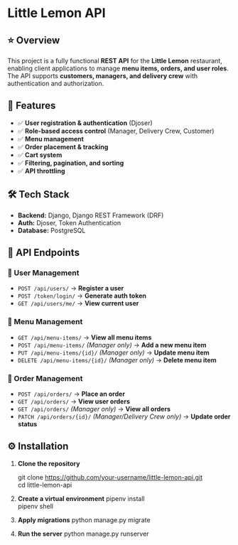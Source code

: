 # Little Lemon API  

## ⭐ Overview  
This project is a fully functional **REST API** for the **Little Lemon** restaurant, enabling client applications to manage **menu items, orders, and user roles**. The API supports **customers, managers, and delivery crew** with authentication and authorization.  

## 🚀 Features  
- ✅ **User registration & authentication** (Djoser)  
- ✅ **Role-based access control** (Manager, Delivery Crew, Customer)  
- ✅ **Menu management**  
- ✅ **Order placement & tracking**  
- ✅ **Cart system**  
- ✅ **Filtering, pagination, and sorting**  
- ✅ **API throttling**  

## 🛠 Tech Stack  
- **Backend:** Django, Django REST Framework (DRF)  
- **Auth:** Djoser, Token Authentication  
- **Database:** PostgreSQL  

## 📌 API Endpoints  

### 🔹 User Management  
- `POST /api/users/` → **Register a user**  
- `POST /token/login/` → **Generate auth token**  
- `GET /api/users/me/` → **View current user**  

### 🔹 Menu Management  
- `GET /api/menu-items/` → **View all menu items**  
- `POST /api/menu-items/` *(Manager only)* → **Add a new menu item**  
- `PUT /api/menu-items/{id}/` *(Manager only)* → **Update menu item**  
- `DELETE /api/menu-items/{id}/` *(Manager only)* → **Delete menu item**  

### 🔹 Order Management  
- `POST /api/orders/` → **Place an order**  
- `GET /api/orders/` → **View user orders**  
- `GET /api/orders/` *(Manager only)* → **View all orders**  
- `PATCH /api/orders/{id}/` *(Manager/Delivery Crew only)* → **Update order status**  

## ⚙ Installation  
1. **Clone the repository**  
   
   git clone https://github.com/your-username/little-lemon-api.git  
   cd little-lemon-api  

2. **Create a virtual environment**
   pipenv install  
   pipenv shell

3. **Apply migrations**
   python manage.py migrate  

4. **Run the server**
   python manage.py runserver  



